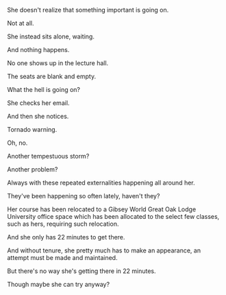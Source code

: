 She doesn't realize that something important is going on.

Not at all.

She instead sits alone, waiting.

And nothing happens.

No one shows up in the lecture hall.

The seats are blank and empty.

What the hell is going on?

She checks her email.

And then she notices.

Tornado warning.

Oh, no.

Another tempestuous storm?

Another problem?

Always with these repeated externalities happening all around her.

They've been happening so often lately, haven't they?

Her course has been relocated to a Gibsey World Great Oak Lodge University office space which has been allocated to the select few classes, such as hers, requiring such relocation.

And she only has 22 minutes to get there.

And without tenure, she pretty much has to make an appearance, an attempt must be made and maintained.

But there's no way she's getting there in 22 minutes.

Though maybe she can try anyway?